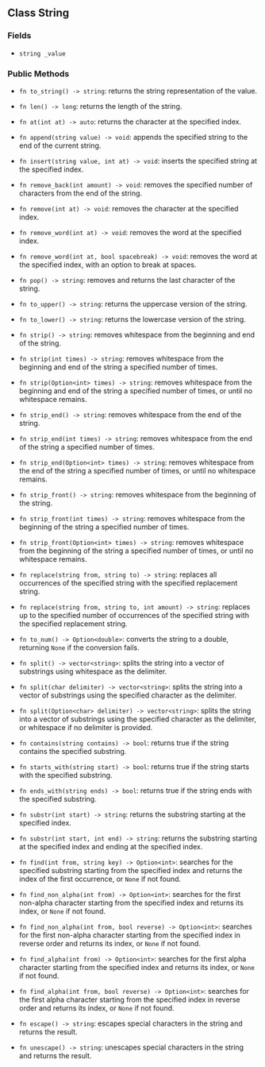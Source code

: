 ## Class String

### Fields

-   `string _value`

### Public Methods

-   `fn to_string() -> string`: returns the string representation of the value.
-   `fn len() -> long`: returns the length of the string.
-   `fn at(int at) -> auto`: returns the character at the specified index.
-   `fn append(string value) -> void`: appends the specified string to the end of the current string.
-   `fn insert(string value, int at) -> void`: inserts the specified string at the specified index.
-   `fn remove_back(int amount) -> void`: removes the specified number of characters from the end of the string.
-   `fn remove(int at) -> void`: removes the character at the specified index.
-   `fn remove_word(int at) -> void`: removes the word at the specified index.
-   `fn remove_word(int at, bool spacebreak) -> void`: removes the word at the specified index, with an option to break at spaces.
-   `fn pop() -> string`: removes and returns the last character of the string.
-   `fn to_upper() -> string`: returns the uppercase version of the string.
-   `fn to_lower() -> string`: returns the lowercase version of the string.
-   `fn strip() -> string`: removes whitespace from the beginning and end of the string.
-   `fn strip(int times) -> string`: removes whitespace from the beginning and end of the string a specified number of times.
-   `fn strip(Option<int> times) -> string`: removes whitespace from the beginning and end of the string a specified number of times, or until no whitespace remains.
-   `fn strip_end() -> string`: removes whitespace from the end of the string.
-   `fn strip_end(int times) -> string`: removes whitespace from the end of the string a specified number of times.
-   `fn strip_end(Option<int> times) -> string`: removes whitespace from the end of the string a specified number of times, or until no whitespace remains.
-   `fn strip_front() -> string`: removes whitespace from the beginning of the string.
-   `fn strip_front(int times) -> string`: removes whitespace from the beginning of the string a specified number of times.
-   `fn strip_front(Option<int> times) -> string`: removes whitespace from the beginning of the string a specified number of times, or until no whitespace remains.
-   `fn replace(string from, string to) -> string`: replaces all occurrences of the specified string with the specified replacement string.
-   `fn replace(string from, string to, int amount) -> string`: replaces up to the specified number of occurrences of the specified string with the specified replacement string.
-   `fn to_num() -> Option<double>`: converts the string to a double, returning `None` if the conversion fails.
-   `fn split() -> vector<string>`: splits the string into a vector of substrings using whitespace as the delimiter.
-   `fn split(char delimiter) -> vector<string>`: splits the string into a vector of substrings using the specified character as the delimiter.
-   `fn split(Option<char> delimiter) -> vector<string>`: splits the string into a vector of substrings using the specified character as the delimiter, or whitespace if no delimiter is provided.

-   `fn contains(string contains) -> bool`: returns true if the string contains the specified substring.
-   `fn starts_with(string start) -> bool`: returns true if the string starts with the specified substring.
-   `fn ends_with(string ends) -> bool`: returns true if the string ends with the specified substring.

-   `fn substr(int start) -> string`: returns the substring starting at the specified index.
-   `fn substr(int start, int end) -> string`: returns the substring starting at the specified index and ending at the specified index.

-   `fn find(int from, string key) -> Option<int>`: searches for the specified substring starting from the specified index and returns the index of the first occurrence, or `None` if not found.
-   `fn find_non_alpha(int from) -> Option<int>`: searches for the first non-alpha character starting from the specified index and returns its index, or `None` if not found.
-   `fn find_non_alpha(int from, bool reverse) -> Option<int>`: searches for the first non-alpha character starting from the specified index in reverse order and returns its index, or `None` if not found.
-   `fn find_alpha(int from) -> Option<int>`: searches for the first alpha character starting from the specified index and returns its index, or `None` if not found.
-   `fn find_alpha(int from, bool reverse) -> Option<int>`: searches for the first alpha character starting from the specified index in reverse order and returns its index, or `None` if not found.

-   `fn escape() -> string`: escapes special characters in the string and returns the result.
-   `fn unescape() -> string`: unescapes special characters in the string and returns the result.
